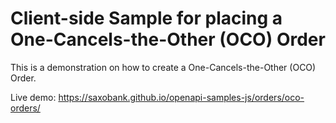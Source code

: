 # Client-side Sample for placing a One-Cancels-the-Other (OCO) Order

This is a demonstration on how to create a One-Cancels-the-Other (OCO) Order.

Live demo: https://saxobank.github.io/openapi-samples-js/orders/oco-orders/
